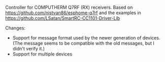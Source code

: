 Controller for COMPUTHERM Q7RF (RX) receivers.
Based on https://github.com/nistvan86/esphome-q7rf and the examples in https://github.com/LSatan/SmartRC-CC1101-Driver-Lib

Changes:
- Support for message format used by the newer generation of devices. (The message seems to be compatible with the old messages, but I didn't verify it.)
- Support for multiple devices

